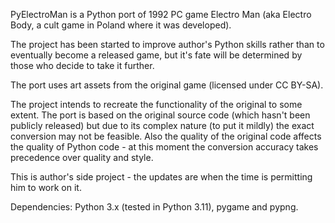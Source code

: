 PyElectroMan is a Python port of 1992 PC game Electro Man (aka Electro Body, a cult game in Poland where it was developed).

The project has been started to improve author's Python skills rather than to eventually become a released game, but it's fate will be determined by those who decide to take it further.

The port uses art assets from the original game (licensed under CC BY-SA).

The project intends to recreate the functionality of the original to some extent. The port is based on the original source code (which hasn't been publicly released) but due to its complex nature (to put it mildly) the exact conversion may not be feasible. Also the quality of the original code affects the quality of Python code - at this moment the conversion accuracy takes precedence over quality and style.

This is author's side project - the updates are when the time is permitting him to work on it.

Dependencies: Python 3.x (tested in Python 3.11), pygame and pypng.
